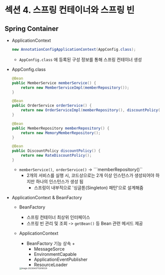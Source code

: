 # 섹션 4. 스프링 컨테이너와 스프링 빈

## Spring Container

- ApplicationContext

  ``` java
  new AnnotationConfigApplicationContext(AppConfig.class);
  ```

  - ```AppConfig.class``` 에 등록된 구성 정보를 통해 스프링 컨테이너 생성

- AppConfig.class

  ```java
  @Bean
  public MemberService memberService() {
      return new MemberServiceImpl(memberRepository());
  }
  
  @Bean
  public OrderService orderService() {
      return new OrderServiceImpl(memberRepository(), discountPolicy());
  }
  
  @Bean
  public MemberRepository memberRepository() {
      return new MemoryMemberRepository();
  }
  
  @Bean
  public DiscountPolicy discountPolicy() {
      return new RateDiscountPolicy();
  }
  ```

  - ```memberService()```,``` orderService()``` -> ```memberRepository()``
    - 2개의 서비스를 실행 시, 코드상으로는 2개 이상 인스턴스가 생성되어야 하지만 하나의 인스턴스가 생성 됨
      - 스프링이 내부적으로 '싱글톤(Singleton) 패턴'으로 설계해줌

- ApplicationContext & BeanFactory

  - BeanFactory 

    - 스프링 컨테이너 최상위 인터페이스
    - 스프링 빈 관리 및 조회 -> ```getBean()``` 등 Bean 관련 메서드 제공

  - ApplicationContext

    - BeanFactory 기능 상속 + 
      - MessageSorce
      - EnvironmentCapable
      - ApplicationEventPublisher
      - ResourceLoader

    <img src="/Users/Sam/Study/TIL/Spring/Inflearn/SpringCoreBasic/img/image-20230407112816529.png" alt="image-20230407112816529" style="zoom:45%;" />
